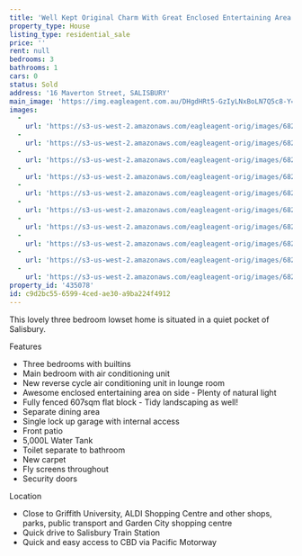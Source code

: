 ```yaml
---
title: 'Well Kept Original Charm With Great Enclosed Entertaining Area'
property_type: House
listing_type: residential_sale
price: ''
rent: null
bedrooms: 3
bathrooms: 1
cars: 0
status: Sold
address: '16 Maverton Street, SALISBURY'
main_image: 'https://img.eagleagent.com.au/DHgdHRt5-GzIyLNxBoLN7Q5c8-Y=/1280x854/smart/https://s3-us-west-2.amazonaws.com/eagleagent-orig/images/6820261/108506666-image-M.jpg'
images:
  -
    url: 'https://s3-us-west-2.amazonaws.com/eagleagent-orig/images/6820270/108506666-image-I.jpg'
  -
    url: 'https://s3-us-west-2.amazonaws.com/eagleagent-orig/images/6820269/108506666-image-H.jpg'
  -
    url: 'https://s3-us-west-2.amazonaws.com/eagleagent-orig/images/6820268/108506666-image-G.jpg'
  -
    url: 'https://s3-us-west-2.amazonaws.com/eagleagent-orig/images/6820267/108506666-image-F.jpg'
  -
    url: 'https://s3-us-west-2.amazonaws.com/eagleagent-orig/images/6820266/108506666-image-E.jpg'
  -
    url: 'https://s3-us-west-2.amazonaws.com/eagleagent-orig/images/6820265/108506666-image-D.jpg'
  -
    url: 'https://s3-us-west-2.amazonaws.com/eagleagent-orig/images/6820264/108506666-image-C.jpg'
  -
    url: 'https://s3-us-west-2.amazonaws.com/eagleagent-orig/images/6820263/108506666-image-B.jpg'
  -
    url: 'https://s3-us-west-2.amazonaws.com/eagleagent-orig/images/6820262/108506666-image-A.jpg'
  -
    url: 'https://s3-us-west-2.amazonaws.com/eagleagent-orig/images/6820261/108506666-image-M.jpg'
property_id: '435078'
id: c9d2bc55-6599-4ced-ae30-a9ba224f4912
---
```

This lovely three bedroom lowset home is situated in a quiet pocket of Salisbury.

Features
*  Three bedrooms with builtins
*  Main bedroom with air conditioning unit
*  New reverse cycle air conditioning unit in lounge room
*  Awesome enclosed entertaining area on side - Plenty of natural light
*  Fully fenced 607sqm flat block - Tidy landscaping as well!
*  Separate dining area
*  Single lock up garage with internal access
*  Front patio
*  5,000L Water Tank
*  Toilet separate to bathroom
*  New carpet
*  Fly screens throughout
*  Security doors

Location
*  Close to Griffith University, ALDI Shopping Centre and other shops, parks, public transport and Garden City shopping centre
*  Quick drive to Salisbury Train Station
*  Quick and easy access to CBD via Pacific Motorway